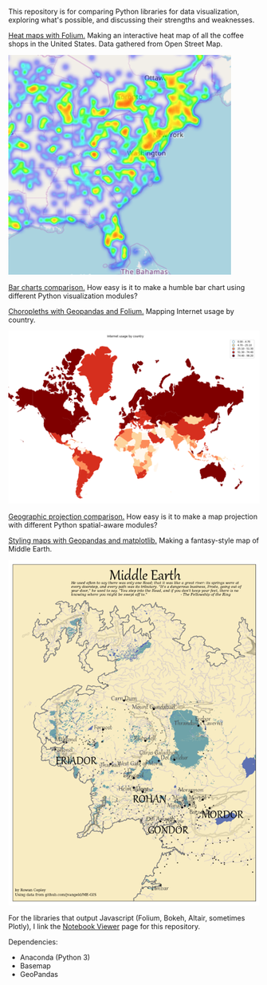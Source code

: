 This repository is for comparing Python libraries for data visualization, exploring what's possible, and discussing their strengths and weaknesses.

[Heat maps with Folium.](http://nbviewer.jupyter.org/github/dovinmu/python-viz-notebooks/blob/master/heatmaps_folium.ipynb) Making an interactive heat map of all the coffee shops in the United States. Data gathered from Open Street Map.

![Heat map of the United States coffee shops](images/coffeeshops_heatmap_folium_cropped.png)

[Bar charts comparison.](https://nbviewer.jupyter.org/github/dovinmu/python-viz-notebooks/blob/master/bar_charts.ipynb) How easy is it to make a humble bar chart using different Python visualization modules?

[Choropleths with Geopandas and Folium.](http://nbviewer.jupyter.org/github/dovinmu/python-viz-notebooks/blob/master/choropleths.ipynb) Mapping Internet usage by country.

![Choropleth of Internet usage by country](images/internet_choropleth_geopandas_cropped.png)

[Geographic projection comparison.](http://nbviewer.jupyter.org/github/dovinmu/python-viz-notebooks/blob/master/map_projections.ipynb) How easy is it to make a map projection with different Python spatial-aware modules?

[Styling maps with Geopandas and matplotlib.](https://nbviewer.jupyter.org/github/dovinmu/python-viz-notebooks/blob/master/stylized_fantasy_maps.ipynb) Making a fantasy-style map of Middle Earth.

![Middle Earth map](images/middle_earth.png)

For the libraries that output Javascript (Folium, Bokeh, Altair, sometimes Plotly), I link the [Notebook Viewer](http://nbviewer.jupyter.org/github/dovinmu/python-viz-notebooks/tree/master/) page for this repository.

Dependencies:
* Anaconda (Python 3)
* Basemap
* GeoPandas
